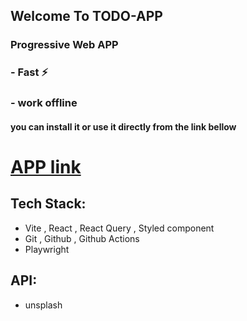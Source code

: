 ## Welcome To  TODO-APP
### Progressive Web  APP
### - Fast ⚡️ 
### - work offline

#### you can install it or use it directly from the link bellow


# [APP link]()

## Tech Stack:
- Vite , React , React Query , Styled component
- Git , Github , Github Actions
- Playwright


## API:
- unsplash